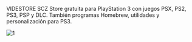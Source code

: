 VIDESTORE SCZ
Store gratuita para PlayStation 3 con juegos PSX, PS2, PS3, PSP y DLC. También programas Homebrew, utilidades y personalización para PS3.

![1](https://user-images.githubusercontent.com/67963566/101678210-eac3c480-3a5d-11eb-94a9-675634ce00dd.png)

